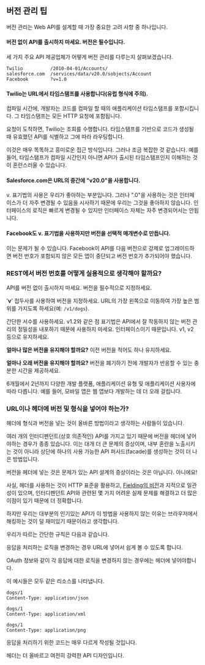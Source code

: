 ## 버전 관리 팁

버전 관리는 Web API를 설계할 때 가장 중요한 고려 사항 중 하나입니다.

#### 버전 없이 API를 출시하지 마세요. 버전은 필수입니다.

세 가지 주요 API 제공업체가 어떻게 버전 관리를 다루는지 살펴보겠습니다.

```text
Twilio          /2010-04-01/Accounts/
salesforce.com  /services/data/v20.0/sobjects/Account
Facebook        ?v=1.0
```

#### Twilio는 URL에서 타임스탬프를 사용합니다(유럽 형식에 주의).

컴파일 시간에, 개발자는 코드를 컴파일 할 때의 애플리케이션 타임스탬프를 포함시킵니다.
그 타임스탬프는 모든 HTTP 요청에 포함됩니다.

요청이 도착하면, Twilio는 조회를 수행합니다.
타임스탬프를 기반으로 코드가 생성될 때 유효했던 API를 식별하고 그에 따라 라우팅합니다.

이것은 매우 똑똑하고 흥미로운 접근 방식입니다.
그러나 조금 복잡한 것 같습니다.
예를 들어, 타임스탬프가 컴파일 시간인지 아니면 API가 출시된 타임스탬프인지 이해하는 것이 혼란스러울 수 있습니다.

#### Salesforce.com은 URL의 중간에 "v20.0"을 사용합니다.

v. 표기법의 사용은 우리가 좋아하는 부분입니다.
그러나 ".0"을 사용하는 것은 인터페이스가 더 자주 변경될 수 있음을 시사하기 때문에 우리는 그것을 좋아하지 않습니다.
인터페이스의 로직은 빠르게 변경될 수 있지만 인터페이스 자체는 자주 변경되어서는 안됩니다.

#### Facebook도 v. 표기법을 사용하지만 버전을 선택적 매개변수로 만듭니다.

이는 문제가 될 수 있습니다.
Facebook이 API를 다음 버전으로 강제로 업그레이드하면 버전 번호가 포함되지 않은 모든 앱이 중단되고 버전 번호가 추가되어야 했습니다.

### REST에서 버전 번호를 어떻게 실용적으로 생각해야 할까요?

API를 버전 없이 출시하지 마세요.
버전을 필수적으로 지정하세요.

'**v**' 접두사를 사용하여 버전을 지정하세요.
URL의 가장 왼쪽으로 이동하여 가장 높은 범위를 가지도록 하세요(예: `/v1/dogs`).

간단한 서수를 사용하세요.
v1.2와 같은 점 표기법은 API에서 잘 작동하지 않는 버전 관리의 정밀성을 내포하기 때문에 사용하지 마세요.
인터페이스이기 때문입니다.
v1, v2 등으로 유지하세요.

**얼마나 많은 버전을 유지해야 할까요?**
이전 버전을 적어도 하나 유지하세요.

**얼마나 오래 버전을 유지해야 할까요?**
버전을 폐기하기 전에 개발자가 반응할 수 있는 충분한 시간을 제공하세요.

6개월에서 2년까지 다양한 개발 플랫폼, 애플리케이션 유형 및 애플리케이션 사용자에 따라 다릅니다.
예를 들어, 모바일 앱은 웹 앱보다 개발하는 데 더 오래 걸립니다.

### URL이나 헤더에 버전 및 형식을 넣어야 하는가?

헤더에 형식과 버전을 넣는 것이 올바른 방법이라고 생각하는 사람들이 있습니다.

여러 개의 인터디펜던트(상호 의존적인) API를 가지고 있기 때문에 버전을 헤더에 넣어야하는 경우가 종종 있습니다.
이는 대개 더 큰 문제의 증상이며, 내부 혼란을 노출시키는 것이 아니라 상단에 하나의 사용 가능한 API 퍼사드(facade)를 생성하는 것이 더 나은 방법입니다.

버전을 헤더에 넣는 것은 문제가 있는 API 설계의 증상이라는 것은 아닙니다.
아니에요!

사실, 헤더를 사용하는 것이 HTTP 표준을 활용하고, [Fielding의 비전](http://www.ics.uci.edu/~fielding/pubs/dissertation/top.htm)과 지적으로 일관성이 있으며, 인터디펜던트 API와 관련된 몇 가지 어려운 실제 문제를 해결하고 더 많은 이점이 있기 때문에 더 정확합니다.

하지만 우리는 대부분의 인기있는 API가 이 방법을 사용하지 않는 이유는 브라우저에서 해킹하는 것이 덜 재미있기 때문이라고 생각합니다.

우리가 따르는 간단한 규칙은 다음과 같습니다.

응답을 처리하는 로직을 변경하는 경우 URL에 넣어서 쉽게 볼 수 있도록 합니다.

OAuth 정보와 같이 각 응답에 대한 로직을 변경하지 않는 경우에는 헤더에 넣어야합니다.

이 예시들은 모두 같은 리소스를 나타냅니다.

```text
dogs/1
Content-Type: application/json
```

```text
dogs/1
Content-Type: application/xml
```

```text
dogs/1
Content-Type: application/png
```

응답을 처리하기 위한 코드는 매우 다르게 작성될 것입니다.

헤더는 더 올바르고 여전히 강력한 API 디자인입니다.
